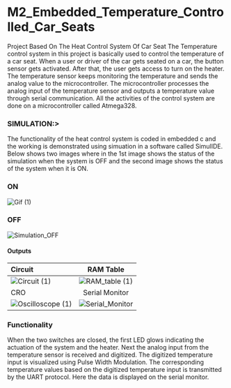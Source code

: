 
# M2_Embedded_Temperature_Controlled_Car_Seats
Project Based On The Heat Control System Of Car Seat
The Temperature control system in this project is basically used to control the temperature of a car seat. When a user or driver of the car gets seated on a car, the button sensor gets activated. After that, the user gets access to turn on the heater. The temperature sensor keeps monitoring the temperature and sends the analog value to the microcontroller. The microcontroller processes the analog input of the temperature sensor and outputs a temperature value through serial communication. All the activities of the control system are done on a microcontroller called Atmega328.

### SIMULATION:>



The functionality of the heat control system is coded in embedded c and the working is demonstrated using simuation in a software called SimulIDE. Below shows two images where in the 1st image shows the status of the simulation when the system is OFF and the second image shows the status of the system when it is ON.

### ON

![Gif (1)](https://user-images.githubusercontent.com/94337093/144182795-892c5829-ecd9-464e-9b6a-342f43967548.gif)

### OFF

![Simulation_OFF](https://user-images.githubusercontent.com/94337093/144182520-65cac631-e5b0-4795-8e09-fd7c5de0aaef.png)

#### Outputs

|Circuit| RAM Table|
|:--|:--:|
|![Circuit (1)](https://user-images.githubusercontent.com/94337093/144183093-92dc1485-cf51-4490-8e0f-71589b5d48e1.gif)|![RAM_table (1)](https://user-images.githubusercontent.com/94337093/144183831-d442492d-c37b-42b4-89b9-1abbcb8627af.gif)|
|CRO|Serial Monitor|
|![Oscilloscope (1)](https://user-images.githubusercontent.com/94337093/144183934-4beff1f7-9f47-49d3-89b6-8ae073d1052c.gif)|![Serial_Monitor](https://user-images.githubusercontent.com/94337093/144183970-60966b15-ee18-4cfa-9360-3eedea62e271.gif)|

### Functionality


When the two switches are closed, the first LED glows indicating the actuation of the system and the heater.
Next the analog input from the temperature sensor is received and digitized.
The digitized temperature input is visualized using Pulse Width Modulation.
The corresponding temperature values based on the digitized temperature input is transmitted by the UART protocol. Here the data is displayed on the serial monitor.
